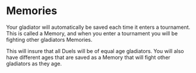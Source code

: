 <h1> Memories </h1>
Your gladiator will automatically be saved each time it enters a tournament. This is called a Memory, and when you enter a tournament you will be fighting other gladiators Memories.

This will insure that all Duels will be of equal age gladiators. You will also have different ages that are saved as a Memory that will fight other gladiators as they age.
